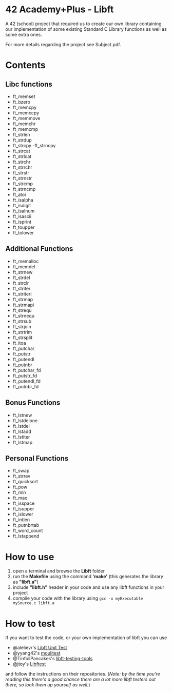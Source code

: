 # 42 Academy+Plus - Libft
A 42 (school) project that required us to create our own library containing our implementation of some existing Standard C Library functions as well as some extra ones.

For more details regarding the project see Subject.pdf.

# Contents

## Libc functions
- ft_memset
- ft_bzero
- ft_memcpy
- ft_memccpy
- ft_memmove
- ft_memchr
- ft_memcmp
- ft_strlen
- ft_strdup
- ft_strcpy
 -ft_strncpy
- ft_strcat
- ft_strlcat
- ft_strchr
- ft_strrchr
- ft_strstr
- ft_strnstr
- ft_strcmp
- ft_strncmp
- ft_atoi
- ft_isalpha
- ft_isdigit
- ft_isalnum
- ft_isascii
- ft_isprint
- ft_toupper
- ft_tolower

## Additional Functions
- ft_memalloc 
- ft_memdel
- ft_strnew
- ft_strdel
- ft_strclr
- ft_striter
- ft_striteri
- ft_strmap
- ft_strmapi
- ft_strequ
- ft_strnequ
- ft_strsub
- ft_strjoin
- ft_strtrim
- ft_strsplit
- ft_itoa
- ft_putchar
- ft_putstr
- ft_putendl
- ft_putnbr
- ft_putchar_fd
- ft_putstr_fd
- ft_putendl_fd
- ft_putnbr_fd

## Bonus Functions
- ft_lstnew
- ft_lstdelone
- ft_lstdel
- ft_lstadd
- ft_lstiter
- ft_lstmap

## Personal Functions
- ft_swap
- ft_strrev
- ft_quicksort
- ft_pow
- ft_min
- ft_max
- ft_isspace
- ft_isupper
- ft_islower
- ft_intlen
- ft_putnbrtab
- ft_word_count
- ft_lstappend

# How to use
 
 1. open a terminal and browse the **Libft** folder
 2. run the **Makefile** using the command **'make'** (this generates the library as **"libft.a"**)
 3. include **"libft.h"** header in your code and use any libft functions in your project
 4. compile your code with the library using `gcc -o myExecutable mySource.c libft.a`
 
# How to test
 
If you want to test the code, or your own implementation of libft you can use 
- @alelievr's [Libft Unit Test](https://github.com/alelievr/libft-unit-test)
- @yyang42's [moulitest](https://github.com/yyang42/moulitest)
- @TinfoilPancakes's [libft-testing-tools](https://github.com/TinfoilPancakes/libft-testing-tools)
- @jtoy's [Libftest](https://github.com/jtoty/Libftest) 

and follow the instructions on their repositories. (*Note: by the time you're reading this there's a good chance there are a lot more libft testers out there, so look them up yourself as well.*)
